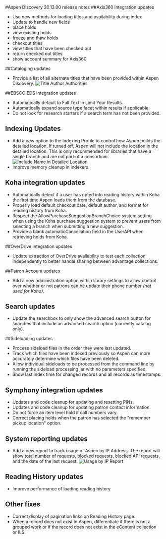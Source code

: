#Aspen Discovery 20.13.00 release notes
##Axis360 integration updates
- Use new methods for loading titles and availability during index
- Update to handle new fields 
- place holds
- view existing holds
- freeze and thaw holds
- checkout titles
- view titles that have been checked out
- return checked out titles
- show account summary for Axis360

##Cataloging updates
- Provide a list of all alternate titles that have been provided within Aspen Discovery.
  ![Title Author Authorities](/release_notes/images/20_13_00_title_author_authorities.png) 

##EBSCO EDS integration updates
- Automatically default to Full Text in Limit Your Results. 
- Automatically expand source type facet within results if applicable. 
- Do not look for research starters if a search term has not been provided. 

## Indexing Updates 
- Add a new option to the Indexing Profile to control how Aspen builds the detailed location.  If turned off, Aspen will not include the location in the detailed location. This is only recommended for libraries that have a single branch and are not part of a consortium. 
  ![Include Name in Detailed Location](/release_notes/images/20_13_00_include_name_in_detailed_location.png)
- Improve memory cleanup in indexers.  
  
## Koha integration updates
- Automatically detect if a user has opted into reading history within Koha the first time Aspen loads them from the database.  
- Properly load default checkout date, default author, and format for reading history from Koha.
- Respect the AllowPurchaseSuggestionBranchChoice system setting when using the Koha purchase suggestion system to prevent users from selecting a branch when submitting a new suggestion. 
- Provide a blank automaticCancellation field in the UserAPI when retrieving holds from Koha. 
 
##OverDrive integration updates
- Update extraction of OverDrive availability to test each collection independently to better handle sharing between advantage collections. 

##Patron Account updates
- Add a new administration option within library settings to allow control over whether or not patrons can be update their phone number _(not used for Koha)_.  

## Search updates
- Update the searchbox to only show the advanced search button for searches that include an advanced search option (currently catalog only).

##Sideloading updates
- Process sideload files in the order they were last updated. 
- Track which files have been indexed previously so Aspen can more accurately determine which files have been deleted.
- Allow individual sideloads to be processed from the command line by running the sideload processing jar with no parameters specified.  
- Show last index time for changed records and all records as timestamps. 

## Symphony integration updates
- Updates and code cleanup for updating and resetting PINs. 
- Updates and code cleanup for updating patron contact information.
- Do not force an item level hold if call numbers vary. 
- Correct placing holds when the patron has selected the "remember pickup location" option. 

## System reporting updates
- Add a new report to track usage of Aspen by IP Address. The report will show total number of requests, blocked requests, blocked API requests, and the date of the last request. 
  ![Usage by IP Report](/release_notes/images/20_13_00_usage_by_ip.png) 

## Reading History updates
- Improve performance of loading reading history

## Other fixes
- Correct display of pagination links on Reading History page.
- When a record does not exist in Aspen, differentiate if there is not a grouped work or if the record does not exist in the eContent collection or ILS.  

